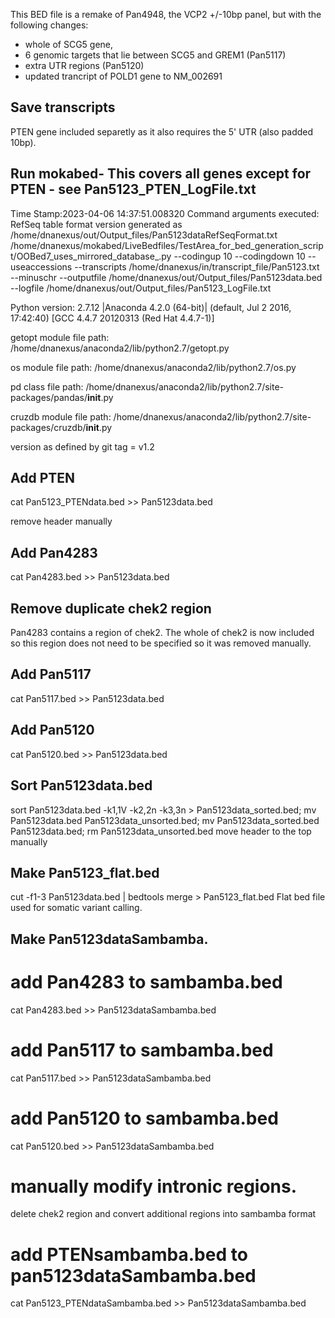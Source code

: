 This BED file is a remake of Pan4948, the VCP2 +/-10bp panel, but with the following changes:
- whole of SCG5 gene,
- 6 genomic targets that lie between SCG5 and GREM1 (Pan5117)
- extra UTR regions (Pan5120)
- updated trancript of POLD1 gene to NM_002691

## Save transcripts
PTEN gene included separetly as it also requires the 5' UTR (also padded 10bp).

## Run mokabed- This covers all genes except for PTEN - see Pan5123_PTEN_LogFile.txt
Time Stamp:2023-04-06 14:37:51.008320
Command arguments executed:
RefSeq table format version generated as /home/dnanexus/out/Output_files/Pan5123dataRefSeqFormat.txt
/home/dnanexus/mokabed/LiveBedfiles/TestArea_for_bed_generation_script/OOBed7_uses_mirrored_database_.py --codingup 10 --codingdown 10 --useaccessions --transcripts /home/dnanexus/in/transcript_file/Pan5123.txt --minuschr --outputfile /home/dnanexus/out/Output_files/Pan5123data.bed --logfile /home/dnanexus/out/Output_files/Pan5123_LogFile.txt 

 Python version: 2.7.12 |Anaconda 4.2.0 (64-bit)| (default, Jul  2 2016, 17:42:40) 
[GCC 4.4.7 20120313 (Red Hat 4.4.7-1)]

 getopt module file path: /home/dnanexus/anaconda2/lib/python2.7/getopt.py

 os module file path: /home/dnanexus/anaconda2/lib/python2.7/os.py

 pd class file path: /home/dnanexus/anaconda2/lib/python2.7/site-packages/pandas/__init__.py

 cruzdb module file path: /home/dnanexus/anaconda2/lib/python2.7/site-packages/cruzdb/__init__.py

version as defined by git tag = v1.2

## Add PTEN
cat Pan5123_PTENdata.bed >> Pan5123data.bed

remove header manually

## Add Pan4283
cat Pan4283.bed >> Pan5123data.bed

## Remove duplicate chek2 region
Pan4283 contains a region of chek2. The whole of chek2 is now included so this region does not need to be specified so it was removed manually.

## Add Pan5117
cat Pan5117.bed >> Pan5123data.bed

## Add Pan5120
cat Pan5120.bed >> Pan5123data.bed

## Sort Pan5123data.bed
sort Pan5123data.bed -k1,1V -k2,2n -k3,3n > Pan5123data_sorted.bed; mv Pan5123data.bed Pan5123data_unsorted.bed; mv Pan5123data_sorted.bed Pan5123data.bed; rm Pan5123data_unsorted.bed move header to the top manually

## Make Pan5123_flat.bed
cut -f1-3 Pan5123data.bed | bedtools merge > Pan5123_flat.bed Flat bed file used for somatic variant calling.

## Make Pan5123dataSambamba.

# add Pan4283 to sambamba.bed
cat Pan4283.bed >> Pan5123dataSambamba.bed

# add Pan5117 to sambamba.bed
cat Pan5117.bed >> Pan5123dataSambamba.bed

# add Pan5120 to sambamba.bed
cat Pan5120.bed >> Pan5123dataSambamba.bed

# manually modify intronic regions.
delete chek2 region and convert additional regions into sambamba format

# add PTENsambamba.bed to pan5123dataSambamba.bed
cat Pan5123_PTENdataSambamba.bed >> Pan5123dataSambamba.bed